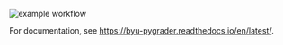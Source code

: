 ![example workflow](https://github.com/byu-cpe/pygrader/actions/workflows/ci.yml/badge.svg)

For documentation, see <https://byu-pygrader.readthedocs.io/en/latest/>.
